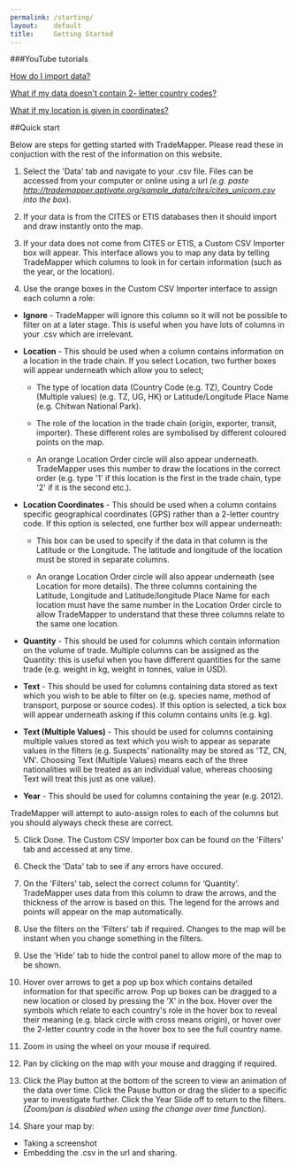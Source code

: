 ```yaml
---
permalink: /starting/
layout:    default
title:     Getting Started
---
```


###YouTube tutorials 

<a href="https://www.youtube.com/watch?v=Bnsr5Hpt07k">How do I import data?</a> 

<a href="https://www.youtube.com/watch?v=EIklmvz_KiU">What if my data doesn't contain 2- letter country codes?</a> 

<a href="https://www.youtube.com/watch?v=B4ND5ZmuPhU">What if my location is given in coordinates?</a> 

##Quick start

Below are steps for getting started with TradeMapper. Please read these in conjuction with the rest of the information on this website.

1) Select the 'Data' tab and navigate to your .csv file. Files can be accessed from your computer or online using a url _(e.g. paste http://trademapper.aptivate.org/sample_data/cites/cites_unicorn.csv into the box_).

2) If your data is from the CITES or ETIS databases then it should import and draw instantly onto the map.

3) If your data does not come from CITES or ETIS, a Custom CSV Importer box will appear. This interface allows you to map any data by telling TradeMapper which columns to look in for certain information (such as the year, or the location).

4) Use the orange boxes in the Custom CSV Importer interface to assign each column a role:

  * __Ignore__ - TradeMapper will ignore this column so it will not be possible to filter on at a later stage. This is useful   when you have lots of columns in your .csv which are irrelevant.
 
  * __Location__ - This should be used when a column contains information on a location in the trade chain. If you select Location, two further boxes will appear underneath which allow you to select;
  
     * The type of location data (Country Code (e.g. TZ), Country Code (Multiple values) (e.g. TZ, UG, HK) or Latitude/Longitude Place Name (e.g. Chitwan National Park).
     
     * The role of the location in the trade chain (origin, exporter, transit, importer). These different roles are symbolised by different coloured points on the map.
     
     * An orange Location Order circle will also appear underneath. TradeMapper uses this number to draw the locations in the correct order (e.g. type '1' if this location is the first in the trade chain, type '2' if it is the second etc.).

  * __Location Coordinates__ - This should be used when a column contains specific geographical coordinates (GPS) rather than a 2-letter country code. If this option is selected, one further box will appear underneath:
 
     * This box can be used to specify if the data in that column is the Latitude or the Longitude. The latitude and longitude of the location must be stored in separate columns. 
 
     * An orange Location Order circle will also appear underneath (see Location for more details). The three columns containing the Latitude, Longitude and Latitude/longitude Place Name for each location must have the same number in the Location Order circle to allow TradeMapper to understand that these three columns relate to the same one location.

  * __Quantity__ - This should be used for columns which contain information on the volume of trade. Multiple columns can be assigned as the Quantity: this is useful when you have different quantities for the same trade (e.g. weight in kg, weight in tonnes, value in USD). 
 
  * __Text__ - This should be used for columns containing data stored as text which you wish to be able to filter on (e.g. species name, method of transport, purpose or source codes). If this option is selected, a tick box will appear underneath asking if this column contains units (e.g. kg).
 
 * __Text (Multiple Values)__ - This should be used for columns containing multiple values stored as text which you wish to appear as separate values in the filters (e.g. Suspects' nationality may be stored as 'TZ, CN, VN'. Choosing Text (Multiple Values) means each of the three nationalities will be treated as an individual value, whereas choosing Text will treat this just as one value).

 * __Year__ - This should be used for columns containing the year (e.g. 2012).

TradeMapper will attempt to auto-assign roles to each of the columns but you should alyways check these are correct.

5) Click Done. The Custom CSV Importer box can be found on the 'Filters' tab and accessed at any time.

6) Check the 'Data' tab to see if any errors have occured.

7) On the 'Filters' tab, select the correct column for ‘Quantity’. TradeMapper uses data from this column to draw the arrows, and the thickness of the arrow is based on this. The legend for the arrows and points will appear on the map automatically.

8) Use the filters on the 'Filters' tab if required. Changes to the map will be instant when you change something in the filters.

9) Use the 'Hide' tab to hide the control panel to allow more of the map to be shown.

10) Hover over arrows to get a pop up box which contains detailed information for that specific arrow. Pop up boxes can be dragged to a new location or closed by pressing the ‘X’ in the box.  Hover over the symbols which relate to each country's role in the hover box to reveal their meaning (e.g. black circle with cross means origin), or hover over the 2-letter country code in the hover box to see the full country name.

11) Zoom in using the wheel on your mouse if required.

12) Pan by clicking on the map with your mouse and dragging if required.

13) Click the Play button at the bottom of the screen to view an animation of the data over time. Click the Pause button or drag the slider to a specific year to investigate further. Click the Year Slide off to return to the filters. _(Zoom/pan is disabled when using the change over time function)_.

14) Share your map by:

  * Taking a screenshot
  * Embedding the .csv in the url and sharing.







